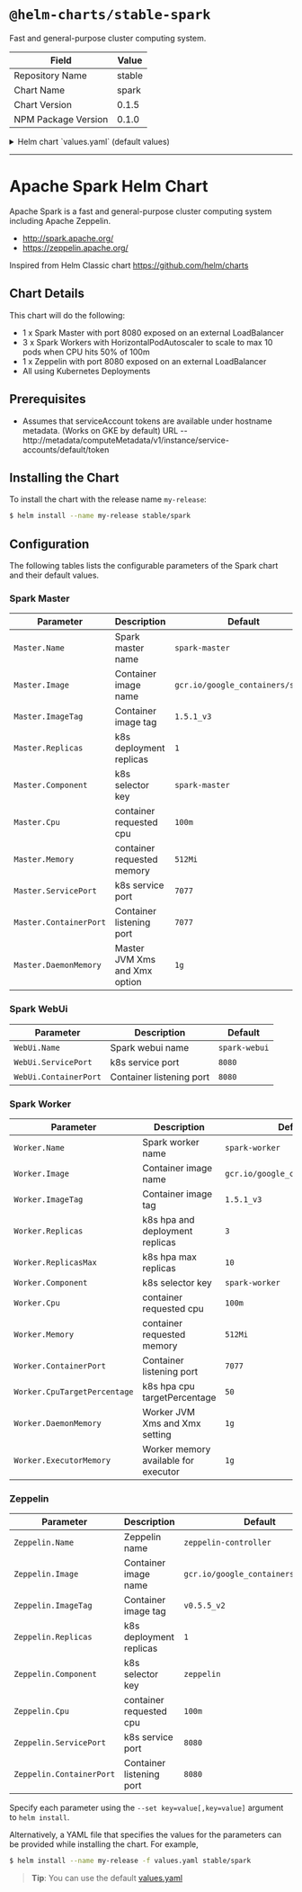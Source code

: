# `@helm-charts/stable-spark`

Fast and general-purpose cluster computing system.

| Field               | Value  |
| ------------------- | ------ |
| Repository Name     | stable |
| Chart Name          | spark  |
| Chart Version       | 0.1.5  |
| NPM Package Version | 0.1.0  |

<details>

<summary>Helm chart `values.yaml` (default values)</summary>

```yaml
# Default values for spark.
# This is a YAML-formatted file.
# Declare name/value pairs to be passed into your templates.
# name: value

Master:
  Name: master
  Image: 'gcr.io/google_containers/spark'
  ImageTag: '1.5.1_v3'
  Replicas: 1
  Component: 'spark-master'
  Cpu: '100m'
  Memory: '512Mi'
  ServicePort: 7077
  ContainerPort: 7077
  # Set Master JVM memory. Default 1g
  # DaemonMemory: 1g

WebUi:
  Name: webui
  ServicePort: 8080
  ContainerPort: 8080

Worker:
  Name: worker
  Image: 'gcr.io/google_containers/spark'
  ImageTag: '1.5.1_v3'
  Replicas: 3
  Component: 'spark-worker'
  Cpu: '100m'
  Memory: '512Mi'
  ContainerPort: 8081
  # Set Worker JVM memory. Default 1g
  # DaemonMemory: 1g
  # Set how much total memory workers have to give executors
  # ExecutorMemory: 1g

Zeppelin:
  Name: zeppelin
  Image: 'gcr.io/google_containers/zeppelin'
  ImageTag: 'v0.5.5_v2'
  Replicas: 1
  Component: 'zeppelin'
  Cpu: '100m'
  ServicePort: 8080
  ContainerPort: 8080
```

</details>

---

# Apache Spark Helm Chart

Apache Spark is a fast and general-purpose cluster computing system including Apache Zeppelin.

- http://spark.apache.org/
- https://zeppelin.apache.org/

Inspired from Helm Classic chart https://github.com/helm/charts

## Chart Details

This chart will do the following:

- 1 x Spark Master with port 8080 exposed on an external LoadBalancer
- 3 x Spark Workers with HorizontalPodAutoscaler to scale to max 10 pods when CPU hits 50% of 100m
- 1 x Zeppelin with port 8080 exposed on an external LoadBalancer
- All using Kubernetes Deployments

## Prerequisites

- Assumes that serviceAccount tokens are available under hostname metadata. (Works on GKE by default) URL -- http://metadata/computeMetadata/v1/instance/service-accounts/default/token

## Installing the Chart

To install the chart with the release name `my-release`:

```bash
$ helm install --name my-release stable/spark
```

## Configuration

The following tables lists the configurable parameters of the Spark chart and their default values.

### Spark Master

| Parameter              | Description                   | Default                          |
| ---------------------- | ----------------------------- | -------------------------------- |
| `Master.Name`          | Spark master name             | `spark-master`                   |
| `Master.Image`         | Container image name          | `gcr.io/google_containers/spark` |
| `Master.ImageTag`      | Container image tag           | `1.5.1_v3`                       |
| `Master.Replicas`      | k8s deployment replicas       | `1`                              |
| `Master.Component`     | k8s selector key              | `spark-master`                   |
| `Master.Cpu`           | container requested cpu       | `100m`                           |
| `Master.Memory`        | container requested memory    | `512Mi`                          |
| `Master.ServicePort`   | k8s service port              | `7077`                           |
| `Master.ContainerPort` | Container listening port      | `7077`                           |
| `Master.DaemonMemory`  | Master JVM Xms and Xmx option | `1g`                             |

### Spark WebUi

| Parameter             | Description              | Default       |
| --------------------- | ------------------------ | ------------- |
| `WebUi.Name`          | Spark webui name         | `spark-webui` |
| `WebUi.ServicePort`   | k8s service port         | `8080`        |
| `WebUi.ContainerPort` | Container listening port | `8080`        |

### Spark Worker

| Parameter                    | Description                          | Default                          |
| ---------------------------- | ------------------------------------ | -------------------------------- |
| `Worker.Name`                | Spark worker name                    | `spark-worker`                   |
| `Worker.Image`               | Container image name                 | `gcr.io/google_containers/spark` |
| `Worker.ImageTag`            | Container image tag                  | `1.5.1_v3`                       |
| `Worker.Replicas`            | k8s hpa and deployment replicas      | `3`                              |
| `Worker.ReplicasMax`         | k8s hpa max replicas                 | `10`                             |
| `Worker.Component`           | k8s selector key                     | `spark-worker`                   |
| `Worker.Cpu`                 | container requested cpu              | `100m`                           |
| `Worker.Memory`              | container requested memory           | `512Mi`                          |
| `Worker.ContainerPort`       | Container listening port             | `7077`                           |
| `Worker.CpuTargetPercentage` | k8s hpa cpu targetPercentage         | `50`                             |
| `Worker.DaemonMemory`        | Worker JVM Xms and Xmx setting       | `1g`                             |
| `Worker.ExecutorMemory`      | Worker memory available for executor | `1g`                             |

### Zeppelin

| Parameter                | Description              | Default                             |
| ------------------------ | ------------------------ | ----------------------------------- |
| `Zeppelin.Name`          | Zeppelin name            | `zeppelin-controller`               |
| `Zeppelin.Image`         | Container image name     | `gcr.io/google_containers/zeppelin` |
| `Zeppelin.ImageTag`      | Container image tag      | `v0.5.5_v2`                         |
| `Zeppelin.Replicas`      | k8s deployment replicas  | `1`                                 |
| `Zeppelin.Component`     | k8s selector key         | `zeppelin`                          |
| `Zeppelin.Cpu`           | container requested cpu  | `100m`                              |
| `Zeppelin.ServicePort`   | k8s service port         | `8080`                              |
| `Zeppelin.ContainerPort` | Container listening port | `8080`                              |

Specify each parameter using the `--set key=value[,key=value]` argument to `helm install`.

Alternatively, a YAML file that specifies the values for the parameters can be provided while installing the chart. For example,

```bash
$ helm install --name my-release -f values.yaml stable/spark
```

> **Tip**: You can use the default [values.yaml](values.yaml)

